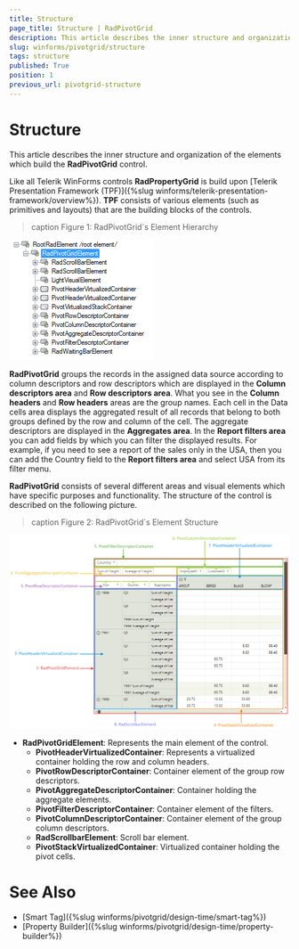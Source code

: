 ```yaml
---
title: Structure
page_title: Structure | RadPivotGrid
description: This article describes the inner structure and organization of the elements which build the RadPivotGrid control.
slug: winforms/pivotgrid/structure
tags: structure
published: True
position: 1
previous_url: pivotgrid-structure
---
```


# Structure

This article describes the inner structure and organization of the elements which build the **RadPivotGrid** control.

Like all Telerik WinForms controls **RadPropertyGrid** is build upon [Telerik Presentation Framework (TPF)]({%slug winforms/telerik-presentation-framework/overview%}). **TPF** consists of various elements (such as primitives and layouts) that are the building blocks of the controls.

>caption Figure 1: RadPivotGrid`s Element Hierarchy

![pivotgrid-structure 001](images/pivotgrid-structure001.png)

**RadPivotGrid** groups the records in the assigned data source according to column descriptors and row descriptors which are displayed in the __Column descriptors area__ and __Row descriptors area__. What you see in the __Column headers__ and __Row headers__ areas are the group names. Each cell in the Data cells area displays the aggregated result of all records that belong to both groups defined by the row and column of the cell. The aggregate descriptors are displayed in the __Aggregates area__. In the __Report filters area__ you can add fields by which you can filter the displayed results. For example, if you need to see a report of the sales only in the USA, then you can add the Country field to the __Report filters area__ and select USA from its filter menu.

**RadPivotGrid** consists of several different areas and visual elements which have specific purposes and functionality. The structure of the control is described on the following picture.
        
>caption Figure 2: RadPivotGrid`s Element Structure

![pivotgrid-structure 001](images/pivotgrid-structure002.png)

* **RadPivotGridElement**: Represents the main element of the control.
  * **PivotHeaderVirtualizedContainer**: Represents a virtualized container holding the row and column headers.
  * **PivotRowDescriptorContainer**: Container element of the group row descriptors.
  * **PivotAggregateDescriptorContainer**: Container holding the aggregate elements.
  * **PivotFilterDescriptorContainer**: Container element of the filters.
  * **PivotColumnDescriptorContainer**: Container element of the group column descriptors.
  * **RadScrollbarElement**: Scroll bar element.
  * **PivotStackVirtualizedContainer**: Virtualized container holding the pivot cells.
        
# See Also

* [Smart Tag]({%slug winforms/pivotgrid/design-time/smart-tag%})
* [Property Builder]({%slug winforms/pivotgrid/design-time/property-builder%})